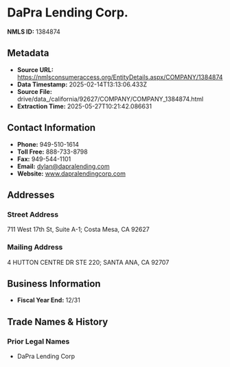 # DaPra Lending Corp.

**NMLS ID:** 1384874

## Metadata
- **Source URL:** https://nmlsconsumeraccess.org/EntityDetails.aspx/COMPANY/1384874
- **Data Timestamp:** 2025-02-14T13:13:06.433Z
- **Source File:** drive/data_/california/92627/COMPANY/COMPANY_1384874.html
- **Extraction Time:** 2025-05-27T10:21:42.086631

## Contact Information
- **Phone:** 949-510-1614
- **Toll Free:** 888-733-8798
- **Fax:** 949-544-1101
- **Email:** dylan@dapralending.com
- **Website:** www.dapralendingcorp.com

## Addresses
### Street Address
711 West 17th St, Suite A-1; Costa Mesa, CA 92627

### Mailing Address
4 HUTTON CENTRE DR STE 220; SANTA ANA, CA 92707

## Business Information
- **Fiscal Year End:** 12/31

## Trade Names & History
### Prior Legal Names
- DaPra Lending Corp
